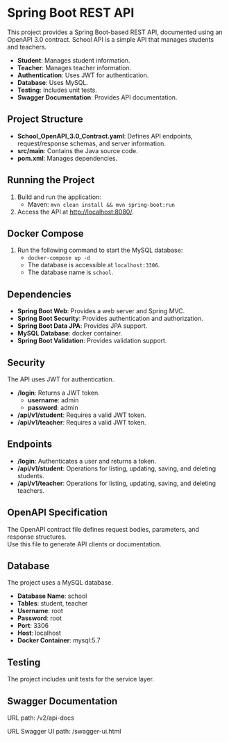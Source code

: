 # Spring Boot REST API

This project provides a Spring Boot-based REST API, documented using an OpenAPI 3.0 contract.
School API is a simple API that manages students and teachers.
- **Student**: Manages student information.
- **Teacher**: Manages teacher information.
- **Authentication**: Uses JWT for authentication.
- **Database**: Uses MySQL.
- **Testing**: Includes unit tests.
- **Swagger Documentation**: Provides API documentation.

## Project Structure
- **School_OpenAPI_3.0_Contract.yaml**: Defines API endpoints, request/response schemas, and server information.
- **src/main**: Contains the Java source code.
- **pom.xml**: Manages dependencies.

## Running the Project
1. Build and run the application:
    - Maven: `mvn clean install && mvn spring-boot:run`
2. Access the API at [http://localhost:8080/](http://localhost:8080/).

## Docker Compose
1. Run the following command to start the MySQL database:
    - `docker-compose up -d`
    - The database is accessible at `localhost:3306`.
    - The database name is `school`.

## Dependencies
- **Spring Boot Web**: Provides a web server and Spring MVC.
- **Spring Boot Security**: Provides authentication and authorization.
- **Spring Boot Data JPA**: Provides JPA support.
- **MySQL Database**: docker container.
- **Spring Boot Validation**: Provides validation support.

## Security
The API uses JWT for authentication.
- **/login**: Returns a JWT token.
    - **username**: admin
    - **password**: admin
- **/api/v1/student**: Requires a valid JWT token.
- **/api/v1/teacher**: Requires a valid JWT token.

## Endpoints
- **/login**: Authenticates a user and returns a token.
- **/api/v1/student**: Operations for listing, updating, saving, and deleting students.
- **/api/v1/teacher**: Operations for listing, updating, saving, and deleting teachers.

## OpenAPI Specification
The OpenAPI contract file defines request bodies, parameters, and response structures.  
Use this file to generate API clients or documentation.


## Database
The project uses a MySQL database.
- **Database Name**: school
- **Tables**: student, teacher
- **Username**: root
- **Password**: root
- **Port**: 3306
- **Host**: localhost
- **Docker Container**: mysql:5.7

## Testing
The project includes unit tests for the service layer.

## Swagger Documentation

URL path: /v2/api-docs

URL Swagger UI path: /swagger-ui.html
